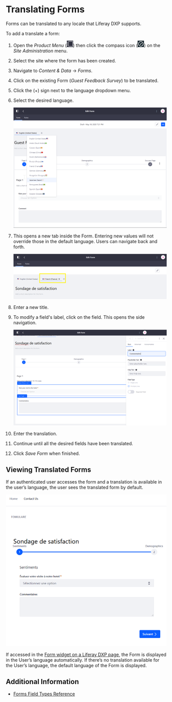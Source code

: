 # Translating Forms

Forms can be translated to any locale that Liferay DXP supports.

To add a translate a form:

1. Open the _Product Menu_ (![Product Menu](../../../../images/icon-product-menu.png)) then click the compass icon (![Compass](../../../../images/icon-compass.png)) on the _Site Administration_ menu.
1. Select the site where the form has been created.
1. Navigate to _Content & Data_ &rarr; _Forms_.
1. Click on the existing Form (_Guest Feedback Survey_) to be translated.
1. Click the (+) sign next to the language dropdown menu.
1. Select the desired language.

    ![Select the desired language.](./translating-forms/images/01.png)

1. This opens a new tab inside the Form. Entering new values will not override those in the default language. Users can navigate back and forth.

    ![View the additional form in the next tab.](./translating-forms/images/03.png)

1. Enter a new title.
1. To modify a field's label, click on the field. This opens the side navigation.

    ![Translate the field's labels.](./translating-forms/images/02.png)

1. Enter the translation.
1. Continue until all the desired fields have been translated.
1. Click _Save Form_ when finished.

## Viewing Translated Forms

If an authenticated user accesses the form and a translation is available in the user’s language, the user sees the translated form by default.

![Authenticated users whose language settings are localized will see the form in their language.](./translating-forms/images/04.png)

If accessed in the [Form widget on a Liferay DXP page](../sharing-forms.md), the Form is displayed in the User’s language automatically. If there’s no translation available for the User’s language, the default language of the Form is displayed.

## Additional Information

* [Forms Field Types Reference](../forms-field-types-reference.md)
